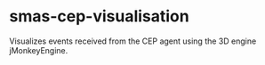 smas-cep-visualisation
======================

Visualizes events received from the CEP agent using the 3D engine jMonkeyEngine.